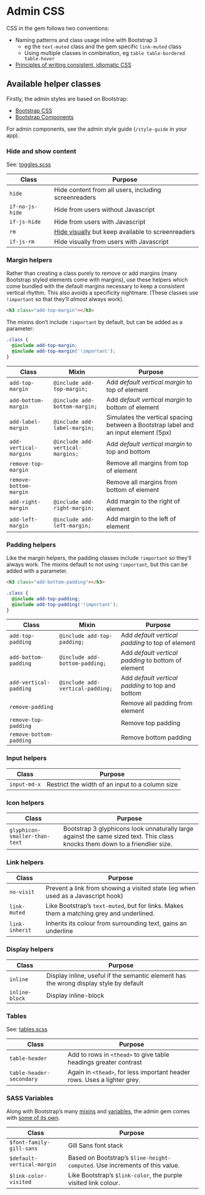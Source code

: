 # Admin CSS

CSS in the gem follows two conventions:
* Naming patterns and class usage inline with Bootstrap 3
  * eg the `text-muted` class and the gem specific `link-muted` class
  * Using multiple classes in combination, eg `table table-bordered table-hover`
* [Principles of writing consistent, idiomatic CSS](https://github.com/necolas/idiomatic-css)

## Available helper classes

Firstly, the admin styles are based on Bootstrap:
* [Bootstrap CSS](https://getbootstrap.com/docs/3.4/css/)
* [Bootstrap Components](https://getbootstrap.com/docs/3.4/components/)

For admin components, see the admin style guide (`/style-guide` in your app).

### Hide and show content
See: [toggles.scss](app/assets/stylesheets/govuk_admin_template/_toggles.scss)

Class   | Purpose
------  |--------
`hide` | Hide content from all users, including screenreaders
`if-no-js-hide` | Hide from users without Javascript
`if-js-hide` | Hide from users with Javascript
`rm` | [Hide visually](https://snook.ca/archives/html_and_css/hiding-content-for-accessibility) but keep available to screenreaders
`if-js-rm` | Hide visually from users with Javascript

### Margin helpers

Rather than creating a class purely to remove or add margins (many Bootstrap styled elements come with margins), use these helpers which come bundled with the default margins necessary to keep a consistent vertical rhythm. This also avoids a specificity nightmare. (These classes use `!important` so that they’ll _almost_ always work).

```html
<h3 class="add-top-margin"></h3>
```

The mixins don’t include `!important` by default, but can be added as a parameter:

```scss
.class {
  @include add-top-margin;
  @include add-top-margin('!important');
}
```

Class   | Mixin | Purpose
------  | ----- | --------
`add-top-margin` | `@include add-top-margin;` | Add _default vertical margin_ to top of element
`add-bottom-margin` | `@include add-bottom-margin;` |  Add _default vertical margin_ to bottom of element
`add-label-margin` | `@include add-label-margin;` | Simulates the vertical spacing between a Bootstrap label and an input element (5px)
`add-vertical-margins` | `@include add-vertical-margins;` | Add _default vertical margin_ to top and bottom
`remove-top-margin` || Remove all margins from top of element
`remove-bottom-margin` || Remove all margins from bottom of element
`add-right-margin` | `@include add-right-margin;` | Add margin to the right of element
`add-left-margin` | `@include add-left-margin;` | Add margin to the left of element

### Padding helpers

Like the margin helpers, the padding classes include `!important` so they’ll always work. The mixins default to not using `!important`, but this can be added with a parameter.

```html
<h3 class="add-bottom-padding"></h3>
```

```scss
.class {
  @include add-top-padding;
  @include add-top-padding('!important');
}
```

Class   | Mixin | Purpose
------  |------ | -------
`add-top-padding` |`@include add-top-padding;`| Add _default vertical padding_ to top of element
`add-bottom-padding` |`@include add-bottom-padding;`| Add _default vertical padding_ to bottom of element
`add-vertical-padding` |`@include add-vertical-padding;`| Add _default vertical padding_ to top and bottom
`remove-padding` || Remove all padding from element
`remove-top-padding` || Remove top padding
`remove-bottom-padding` || Remove bottom padding

### Input helpers

Class   | Purpose
------  |--------
`input-md-x` | Restrict the width of an input to a column size

### Icon helpers

Class   | Purpose
------  |--------
`glyphicon-smaller-than-text` | Bootstrap 3 glyphicons look unnaturally large against the same sized text. This class knocks them down to a friendlier size.

### Link helpers

Class   | Purpose
------  |--------
`no-visit` | Prevent a link from showing a visited state (eg when used as a Javascript hook)
`link-muted` | Like Bootstrap’s `text-muted`, but for links. Makes them a matching grey and underlined.
`link-inherit` | Inherits its colour from surrounding text, gains an underline

### Display helpers

Class   | Purpose
------  |--------
`inline` | Display inline, useful if the semantic element has the wrong display style by default
`inline-block` | Display inline-block

### Tables
See: [tables.scss](app/assets/stylesheets/govuk_admin_template/_tables.scss)

Class   | Purpose
------  |--------
`table-header` | Add to rows in `<thead>` to give table headings greater contrast
`table-header-secondary` | Again in `<thead>`, for less important header rows. Uses a lighter grey.

### SASS Variables

Along with Bootstrap’s many [mixins](https://github.com/twbs/bootstrap-sass/blob/v3.4.1/assets/stylesheets/bootstrap/_mixins.scss) and [variables](https://github.com/twbs/bootstrap-sass/blob/v3.4.1/assets/stylesheets/bootstrap/_variables.scss), the admin gem comes with [some of its own](app/assets/stylesheets/govuk_admin_template/_theme.scss).

Class   | Purpose
------  |--------
`$font-family-gill-sans` | Gill Sans font stack
`$default-vertical-margin` | Based on Bootstrap’s `$line-height-computed`. Use increments of this value.
`$link-color-visited` | Like Bootstrap’s `$link-color`, the purple visited link colour.
